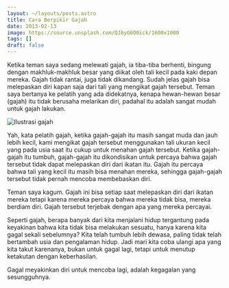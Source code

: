 ```yaml
---
layout: ~/layouts/posts.astro
title: Cara Berpikir Gajah
date: 2013-02-13
image: https://source.unsplash.com/QJbyG6O0ick/1600x1000
tags: []
draft: false
---
```


Ketika teman saya sedang melewati gajah, ia tiba-tiba berhenti, bingung dengan makhluk-makhluk besar yang diikat oleh tali kecil pada kaki depan mereka. Gajah tidak rantai, juga tidak dikandang. Sudah jelas gajah bisa melepaskan diri kapan saja dari tali yang mengikat gajah tersebut. Teman saya bertanya ke pelatih yang ada didekatnya, kenapa hewan-hewan besar (gajah) itu tidak berusaha melarikan diri, padahal itu adalah sangat mudah untuk gajah lakukan.

![Ilustrasi gajah](https://source.unsplash.com/QJbyG6O0ick/1600x1000)

Yah, kata pelatih gajah, ketika gajah-gajah itu masih sangat muda dan jauh lebih kecil, kami mengikat gajah tersebut menggunakan tali ukuran kecil yang pada usia saat itu cukup untuk menahan gajah tersebut. Ketika gajah-gajah itu tumbuh, gajah-gajah itu dikondisikan untuk percaya bahwa gajah tersebut tidak dapat melepaskan diri dari ikatan itu. Gajah itu percaya bahwa tali yang kecil itu masih bisa menahan mereka, sehingga gajah-gajah tersebut tidak pernah mencoba membebaskan diri.

Teman saya kagum. Gajah ini bisa setiap saat melepaskan diri dari ikatan mereka tetapi karena mereka percaya bahwa mereka tidak bisa, mereka berdiam diri. Gajah tersebut terjebak dengan apa yang mereka percayai.

Seperti gajah, berapa banyak dari kita menjalani hidup tergantung pada keyakinan bahwa kita tidak bisa melakukan sesuatu, hanya karena kita gagal sekali sebelumnya? Kita telah tumbuh lebih dewasa, paling tidak telah bertambah usia dan pengalaman hidup. Jadi mari kita coba ulangi apa yang kita takut karenanya, bukan untuk gagal lagi, tetapi untuk menutup ketakutan dengan keberhasilan.

Gagal meyakinkan diri untuk mencoba lagi, adalah kegagalan yang sesungguhnya.
